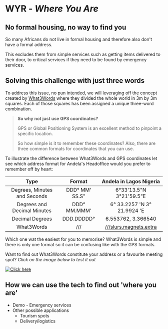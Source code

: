 # WYR - *Where You Are*

## No formal housing, no way to find you

So many Africans do not live in formal housing and therefore also don't have a formal address.

This excludes them from simple services such as getting items delivered to their door, to critical services if they need to be found by emergency services.

## Solving this challenge with just three words

To address this issue, no pun intended, we will leveraging off the concept created by [What3Words](https://what3words.com/) where they divided the whole world in 3m by 3m squares. Each of those squares has been assigned a unique three-word combination.

> **So why not just use GPS coordinates?**
>
> GPS or Global Positioning System is an excellent method to pinpoint a specific location.
>
> So how simple is it to remember these coordinates? Also, there are three common formats for coordinates that you can use.

To illustrate the difference between What3Words and GPS coordinates let see which address format for Andela's Headoffice would you prefer to remember off by heart:

| Type | Format | Andela in Lagos Nigeria |
|:---:|:---:|:---:|
| Degrees, Minutes and Seconds | DDD° MM' SS.S"  | 6°33'13.5"N 3°21'59.5"E |
| Degrees and Decimal Minutes | DDD° MM.MMM' | 6° 33.2257 'N 3° 21.9924 'E |
| Decimal Degrees  | DDD.DDDDD°   |  6.553762, 3.366540 |
| What3Words  |  ///  |  [///slurs.magnets.extra](https://what3words.com/slurs.magnets.extra) |

Which one wat the easiest for you to memorise? What3Words is simple and there is only one format so it can be confusing like with the GPS formats.

Want to find out What3Words constitute your address or a favourite meeting spot?
_Click on the image below to test it out_

[![Click here](../gh-pages/codepen_thumbnail.png)](https://codepen.io/Carike/full/bGEwMLx)

## How we can use the tech to find out 'where you are'

* Demo - Emergency services
* Other possible applications
  * Tourism spots
  * Delivery/logistics
